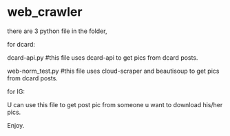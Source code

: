 # web_crawler
  
there are 3 python file in the folder, 

for dcard:

dcard-api.py #this file uses dcard-api to get pics from dcard posts.

web-norm_test.py #this file uses cloud-scraper and beautisoup to get pics from dcard posts.

for IG:

U can use this file to get post pic from someone u want to download his/her pics.

Enjoy.
